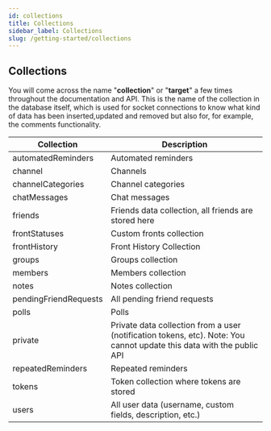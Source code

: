 ```yaml
---
id: collections
title: Collections
sidebar_label: Collections
slug: /getting-started/collections
---
```


## Collections

You will come across the name "**collection**" or "**target**" a few times throughout the documentation and API. This is the name of the collection in the database itself, which is used for socket connections to know what kind of data has been inserted,updated and removed but also for, for example, the comments functionality.

| Collection            | Description                                                                                                           |
| --------------------- | --------------------------------------------------------------------------------------------------------------------- |
| automatedReminders    | Automated reminders                                                                                                   |
| channel               | Channels                                                                                                              |
| channelCategories     | Channel categories                                                                                                    |
| chatMessages          | Chat messages                                                                                                         |
| friends               | Friends data collection, all friends are stored here                                                                  |
| frontStatuses         | Custom fronts collection                                                                                              |
| frontHistory          | Front History Collection                                                                                              |
| groups                | Groups collection                                                                                                     |
| members               | Members collection                                                                                                    |
| notes                 | Notes collection                                                                                                      |
| pendingFriendRequests | All pending friend requests                                                                                           |
| polls                 | Polls                                                                                                                 |
| private               | Private data collection from a user (notification tokens, etc). Note: You cannot update this data with the public API |
| repeatedReminders     | Repeated reminders                                                                                                    |
| tokens                | Token collection where tokens are stored                                                                              |
| users                 | All user data (username, custom fields, description, etc.)                                                            |


